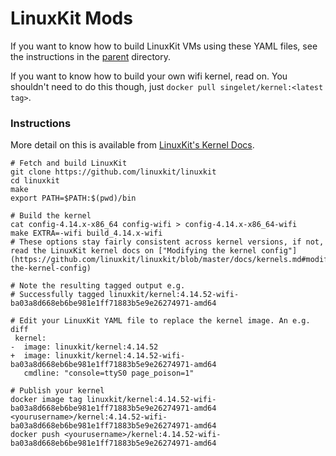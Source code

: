 LinuxKit Mods
=============

If you want to know how to build LinuxKit VMs using these YAML files, see the instructions in the [parent](https://github.com/singe/linuxkit-for-mac/) directory.

If you want to know how to build your own wifi kernel, read on. You shouldn't need to do this though, just ```docker pull singelet/kernel:<latest tag>```.

### Instructions

More detail on this is available from [LinuxKit's Kernel Docs](https://github.com/linuxkit/linuxkit/blob/master/docs/kernels.md).

```
# Fetch and build LinuxKit
git clone https://github.com/linuxkit/linuxkit
cd linuxkit
make
export PATH=$PATH:$(pwd)/bin

# Build the kernel
cat config-4.14.x-x86_64 config-wifi > config-4.14.x-x86_64-wifi
make EXTRA=-wifi build_4.14.x-wifi
# These options stay fairly consistent across kernel versions, if not, read the LinuxKit kernel docs on ["Modifying the kernel config"](https://github.com/linuxkit/linuxkit/blob/master/docs/kernels.md#modifying-the-kernel-config)

# Note the resulting tagged output e.g.
# Successfully tagged linuxkit/kernel:4.14.52-wifi-ba03a8d668eb6be981e1ff71883b5e9e26274971-amd64

# Edit your LinuxKit YAML file to replace the kernel image. An e.g. diff
 kernel:
-  image: linuxkit/kernel:4.14.52
+  image: linuxkit/kernel:4.14.52-wifi-ba03a8d668eb6be981e1ff71883b5e9e26274971-amd64
   cmdline: "console=ttyS0 page_poison=1"

# Publish your kernel
docker image tag linuxkit/kernel:4.14.52-wifi-ba03a8d668eb6be981e1ff71883b5e9e26274971-amd64 <yourusername>/kernel:4.14.52-wifi-ba03a8d668eb6be981e1ff71883b5e9e26274971-amd64
docker push <yourusername>/kernel:4.14.52-wifi-ba03a8d668eb6be981e1ff71883b5e9e26274971-amd64
